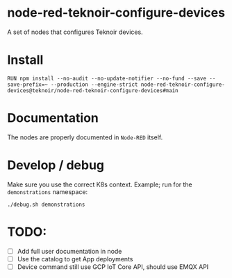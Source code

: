 # node-red-teknoir-configure-devices
A set of nodes that configures Teknoir devices.

# Install
```
RUN npm install --no-audit --no-update-notifier --no-fund --save --save-prefix=~ --production --engine-strict node-red-teknoir-configure-devices@teknoir/node-red-teknoir-configure-devices#main
```

# Documentation
The nodes are properly documented in `Node-RED` itself.

# Develop / debug
Make sure you use the correct K8s context.
Example; run for the `demonstrations` namespace:
```
./debug.sh demonstrations
```

# TODO:
- [ ] Add full user documentation in node
- [ ] Use the catalog to get App deployments
- [ ] Device command still use GCP IoT Core API, should use EMQX API